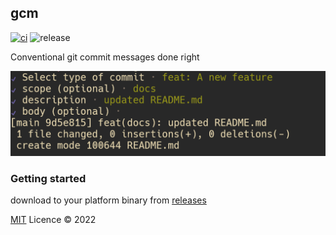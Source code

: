 ## gcm
[![ci](https://github.com/veritem/gcm/actions/workflows/ci.yml/badge.svg)](https://github.com/veritem/gcm/actions/workflows/ci.yml)
![release](https://shields.io/github/v/release/veritem/gcm)

Conventional git commit messages done right

![Preview](./assets/preview.png)

### Getting started

download to your platform binary from [releases](https://github.com/veritem/gcm/releases)


[MIT](./LICENSE) Licence &copy; 2022 



